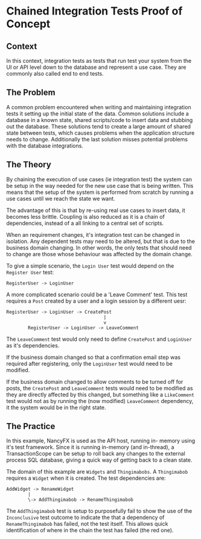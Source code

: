 # Chained Integration Tests Proof of Concept

## Context
In this context, integration tests as tests that run test your system from the UI or API level down to the database and represent a use case. They are commonly also called end to end tests.

## The Problem
A common problem encountered when writing and maintaining integration tests it setting up the initial state of the data. Common solutions include a database in a known state, shared scripts/code to insert data and stubbing out the database. These solutions tend to create a large amount of shared state between tests, which causes problems when the application structure needs to change. Additionally the last solution misses potential problems with the database integrations.

## The Theory
By chaining the execution of use cases (ie integration test) the system can be setup in the way needed for the new use case that is being written. This means that the setup of the system is performed from scratch by running a use cases until we reach the state we want. 

The advantage of this is that by re-using real use cases to insert data, it becomes less brittle. Coupling is also reduced as it is a chain of dependencies, instead of a all linking to a central set of scripts.

When an requirement changes, it's integration test can be changed in isolation. Any dependent tests may need to be altered, but that is due to the business domain changing. In other words, the only tests that should need to change are those whose behaviour was affected by the domain change. 

To give a simple scenario, the `Login User` test would depend on the `Register User` test:

`RegisterUser -> LoginUser`

A more complicated scenario could be a 'Leave Comment' test. This test requires a `Post` created by a user and a login session by a different uesr:

```
RegisterUser -> LoginUser -> CreatePost
									|
									v
	    RegisterUser -> LoginUser -> LeaveComment
```

The `LeaveComment` test would only need to define `CreatePost` and `LoginUser` as it's dependencies.

If the business domain changed so that a confirmation email step was required after registering, only the `LoginUser` test would need to be modified.

If the business domain changed to allow comments to be turned off for posts, the `CreatePost` and `LeaveComment` tests would need to be modified as they are directly affected by this changed, but something like a `LikeComment` test would not as by running the (now modified) `LeaveComment` dependency, it the system would be in the right state.

## The Practice
In this example, NancyFX is used as the API host, running in- memory using it's test framework. Since it is running in-memory (and in-thread), a TransactionScope can be setup to roll back any changes to the external process SQL database, giving a quick way of getting back to a clean state.

The domain of this example are `Widgets` and `Thingimabobs`. A `Thingimabob` requires a `Widget` when it is created. The test dependencies are:

```
AddWidget -> RenameWidget
        |
		\-> AddThingimabob -> RenameThingimabob
```

The `AddThingimabob` test is setup to purposefully fail to show the use of the `Inconclusive` test outcome to indicate the that a dependency of `RenameThingimabob` has failed, not the test itself. This allows quick identification of where in the chain the test has failed (the red one).
